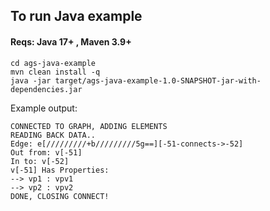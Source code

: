 ## To run Java example

#### Reqs: Java 17+ , Maven 3.9+

```
cd ags-java-example
mvn clean install -q
java -jar target/ags-java-example-1.0-SNAPSHOT-jar-with-dependencies.jar
```
Example output:
```
CONNECTED TO GRAPH, ADDING ELEMENTS
READING BACK DATA..
Edge: e[/////////+b/////////5g==][-51-connects->-52]
Out from: v[-51]
In to: v[-52]
v[-51] Has Properties:
--> vp1 : vpv1
--> vp2 : vpv2
DONE, CLOSING CONNECT!
```
